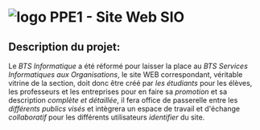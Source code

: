 # ![logo](https://raw.githubusercontent.com/Zedash/PPE1-SITEWEB/master/images/logo-bts.png) PPE1 - Site Web SIO
## Description du projet:
Le *BTS Informatique* a été réformé pour laisser la place au *BTS Services Informatiques aux Organisations*, le site WEB correspondant, véritable vitrine de la section, doit donc être créé par *les étudiants* pour les élèves, les professeurs et les entreprises pour en faire sa *promotion* et sa description *complète et détaillée*, il fera office de passerelle entre les *différents publics visés* et intègrera un espace de travail et d'échange *collaboratif* pour les différents utilisateurs *identifier* du site.

